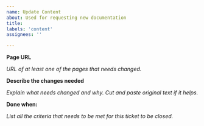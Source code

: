 ```yaml
---
name: Update Content
about: Used for requesting new documentation
title:
labels: 'content'
assignees: ''

---
```


**Page URL**

_URL of at least one of the pages that needs changed._

**Describe the changes needed**

_Explain what needs changed and why. Cut and paste original text if it helps._

**Done when:**

_List all the criteria that needs to be met for this ticket to be closed._

